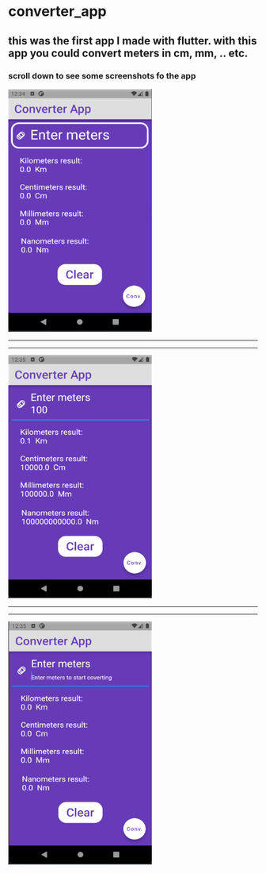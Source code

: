 # converter_app

## this was the first app I made with flutter. with this app you could convert meters in cm, mm, .. etc.

### scroll down to see some screenshots fo the app


<img src="https://github.com/JosephAlzieb/converter_app/blob/master/screenshots/1.png" width="290" height="490">

___
___
<img src="https://github.com/JosephAlzieb/converter_app/blob/master/screenshots/2.png" width="290" height="490">

___
___
<img src="https://github.com/JosephAlzieb/converter_app/blob/master/screenshots/3.png" width="290" height="490">

